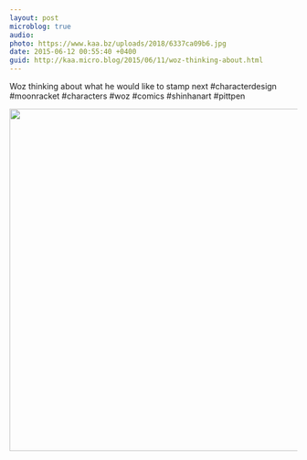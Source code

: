```yaml
---
layout: post
microblog: true
audio: 
photo: https://www.kaa.bz/uploads/2018/6337ca09b6.jpg
date: 2015-06-12 00:55:40 +0400
guid: http://kaa.micro.blog/2015/06/11/woz-thinking-about.html
---
```

Woz thinking about what he would like to stamp next #characterdesign #moonracket #characters #woz #comics #shinhanart #pittpen

<img src="https://www.kaa.bz/uploads/2018/6337ca09b6.jpg" width="600" height="600" />

